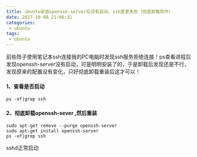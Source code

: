 ```yaml
---
title: ubuntu安装openssh-server后没有启动，ssh登录失败（彻底卸载软件）
date: 2017-10-08 21:06:31
categories: 
 - ubuntu 
tags: 
 - ubuntu
---
```


前些阵子使用笔记本ssh连接我的PC电脑时发现ssh服务拒绝连接！ps查看进程后发现openssh-server没有启动，可是明明安装了的，于是卸载后发现还是不行，发现原来的配置没有变化，只好彻底卸载重装后这才可以！

#### 1、查看是否启动

```
ps -ef|grep ssh
```

#### 2、彻底卸载openssh-sever ,然后重装

```
sudo apt-get remove --purge openssh-server
sudo apt-get install openssh-server
ps -ef|grep ssh
```

sshd正常启动